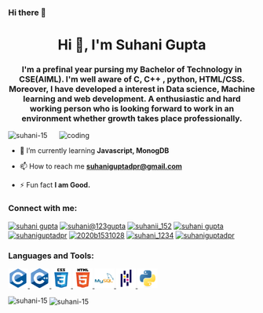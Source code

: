 ### Hi there 👋

<!--
**Suhani-15/Suhani-15** is a ✨ _special_ ✨ repository because its `README.md` (this file) appears on your GitHub profile.

Here are some ideas to get you started:

- 🔭 I’m currently working on ...
- 🌱 I’m currently learning ...
- 👯 I’m looking to collaborate on ...
- 🤔 I’m looking for help with ...
- 💬 Ask me about ...
- 📫 How to reach me: ...
- 😄 Pronouns: ...
- ⚡ Fun fact: ...
-->
<h1 align="center">Hi 👋, I'm Suhani Gupta</h1>
<h3 align="center">I'm a prefinal year pursing my Bachelor of Technology in CSE(AIML). I'm well aware of C, C++ , python, HTML/CSS. Moreover, I have developed a interest in Data science, Machine learning and web development. A enthusiastic and hard working person who is looking forward to work in an environment whether growth takes place professionally.</h3>
<img align="right" alt="coding" width="400" src="https://mir-s3-cdn-cf.behance.net/project_modules/disp/601014116770475.6068beff4640a.gif">
<p align="left"> <img src="https://komarev.com/ghpvc/?username=suhani-15&label=Profile%20views&color=0e75b6&style=flat" alt="suhani-15" /> </p>

- 🌱 I’m currently learning **Javascript, MonogDB**

- 📫 How to reach me **suhaniguptadpr@gmail.com**

- ⚡ Fun fact **I am Good.**

<h3 align="left">Connect with me:</h3>
<p align="left">
<a href="https://linkedin.com/in/suhani gupta" target="blank"><img align="center" src="https://raw.githubusercontent.com/rahuldkjain/github-profile-readme-generator/master/src/images/icons/Social/linked-in-alt.svg" alt="suhani gupta" height="30" width="40" /></a>
<a href="https://kaggle.com/suhani@123gupta" target="blank"><img align="center" src="https://raw.githubusercontent.com/rahuldkjain/github-profile-readme-generator/master/src/images/icons/Social/kaggle.svg" alt="suhani@123gupta" height="30" width="40" /></a>
<a href="https://instagram.com/suhanii_152" target="blank"><img align="center" src="https://raw.githubusercontent.com/rahuldkjain/github-profile-readme-generator/master/src/images/icons/Social/instagram.svg" alt="suhanii_152" height="30" width="40" /></a>
<a href="https://www.youtube.com/c/suhani gupta" target="blank"><img align="center" src="https://raw.githubusercontent.com/rahuldkjain/github-profile-readme-generator/master/src/images/icons/Social/youtube.svg" alt="suhani gupta" height="30" width="40" /></a>
<a href="https://www.codechef.com/users/suhaniguptadpr" target="blank"><img align="center" src="https://cdn.jsdelivr.net/npm/simple-icons@3.1.0/icons/codechef.svg" alt="suhaniguptadpr" height="30" width="40" /></a>
<a href="https://www.hackerrank.com/2020b1531028" target="blank"><img align="center" src="https://raw.githubusercontent.com/rahuldkjain/github-profile-readme-generator/master/src/images/icons/Social/hackerrank.svg" alt="2020b1531028" height="30" width="40" /></a>
<a href="https://www.leetcode.com/suhani_1234" target="blank"><img align="center" src="https://raw.githubusercontent.com/rahuldkjain/github-profile-readme-generator/master/src/images/icons/Social/leet-code.svg" alt="suhani_1234" height="30" width="40" /></a>
<a href="https://auth.geeksforgeeks.org/user/suhaniguptadpr" target="blank"><img align="center" src="https://raw.githubusercontent.com/rahuldkjain/github-profile-readme-generator/master/src/images/icons/Social/geeks-for-geeks.svg" alt="suhaniguptadpr" height="30" width="40" /></a>
</p>

<h3 align="left">Languages and Tools:</h3>
<p align="left"> <a href="https://www.cprogramming.com/" target="_blank" rel="noreferrer"> <img src="https://raw.githubusercontent.com/devicons/devicon/master/icons/c/c-original.svg" alt="c" width="40" height="40"/> </a> <a href="https://www.w3schools.com/cpp/" target="_blank" rel="noreferrer"> <img src="https://raw.githubusercontent.com/devicons/devicon/master/icons/cplusplus/cplusplus-original.svg" alt="cplusplus" width="40" height="40"/> </a> <a href="https://www.w3schools.com/css/" target="_blank" rel="noreferrer"> <img src="https://raw.githubusercontent.com/devicons/devicon/master/icons/css3/css3-original-wordmark.svg" alt="css3" width="40" height="40"/> </a> <a href="https://www.w3.org/html/" target="_blank" rel="noreferrer"> <img src="https://raw.githubusercontent.com/devicons/devicon/master/icons/html5/html5-original-wordmark.svg" alt="html5" width="40" height="40"/> </a> <a href="https://www.mysql.com/" target="_blank" rel="noreferrer"> <img src="https://raw.githubusercontent.com/devicons/devicon/master/icons/mysql/mysql-original-wordmark.svg" alt="mysql" width="40" height="40"/> </a> <a href="https://pandas.pydata.org/" target="_blank" rel="noreferrer"> <img src="https://raw.githubusercontent.com/devicons/devicon/2ae2a900d2f041da66e950e4d48052658d850630/icons/pandas/pandas-original.svg" alt="pandas" width="40" height="40"/> </a> <a href="https://www.python.org" target="_blank" rel="noreferrer"> <img src="https://raw.githubusercontent.com/devicons/devicon/master/icons/python/python-original.svg" alt="python" width="40" height="40"/> </a> </p>

<p><img align="left" src="https://github-readme-stats.vercel.app/api/top-langs?username=suhani-15&show_icons=true&locale=en&layout=compact" alt="suhani-15" /></p>

<p>&nbsp;<img align="center" src="https://github-readme-stats.vercel.app/api?username=suhani-15&show_icons=true&locale=en" alt="suhani-15" /></p>
